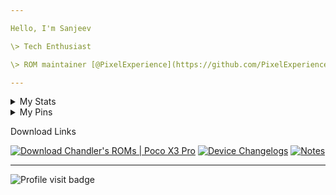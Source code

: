 ```yaml
---

Hello, I'm Sanjeev

\> Tech Enthusiast 

\> ROM maintainer [@PixelExperience](https://github.com/PixelExperience), [@Project-Elixir](https://github.com/Project-Elixir), [@VoidUI](https://github.com/VoidUI), [@PixelPlusUI-SnowCone](https://github.com/PixelPlusUI-SnowCone), for Poco X3 Pro 📱

---
```


<details>
<summary>My Stats</summary>

<br>

![GitHub stats](https://github-readme-stats.vercel.app/api?username=sanjeevstunner&show_icons=true&count_private=true&include_all_commits=true&theme=github_dark)

![Top Langs](https://github-readme-stats.vercel.app/api/top-langs/?username=sanjeevstunner&card_width=495&theme=github_dark)

[![GitHub Streak](https://github-readme-streak-stats.herokuapp.com/?user=sanjeevstunner&theme=tokyonight_duo)]()

[![GitHub Streak](https://activity-graph.herokuapp.com/graph?username=sanjeevstunner&theme=redical)]()
</details>

<!--  -->
<details>
<summary>My Pins</summary>

<br>

[![Vayu DT](https://github-readme-stats.vercel.app/api/pin/?username=sanjeevstunner&repo=device_xiaomi_vayu)](https://github.com/sanjeevstunner/device_xiaomi_vayu)

[![Commit - History](https://img.shields.io/badge/Commit-History-D9D7F1?style=for-the-badge&logo=github&logoColor=FFFDDE)](https://github.com/sanjeevstunner/device_xiaomi_vayu/commits)

[![Kernel - Vayu](https://img.shields.io/badge/Kernel-Vayu-33cc99?style=for-the-badge&logo=linux&logoColor=33cc99)](https://github.com/Jebaitedneko/android_kernel_xiaomi_vayu/tree/r2)
[![Vendor - Vayu](https://img.shields.io/badge/Vendor-Vayu-fd4900?style=for-the-badge&logo=xiaomi&logoColor=fd4900)](https://github.com/sanjeevstunner/vendor_xiaomi_vayu)

[![Addon-MiParts](https://img.shields.io/badge/AddOn-Device%20Settings-119EFF?style=for-the-badge&logo=capacitor&logoColor=119EFF)](https://github.com/sanjeevstunner/vendor_xiaomi_device_settings)
[![Addon-GCam](https://img.shields.io/badge/AddOn-Google%20Camera-005555?style=for-the-badge&logo=groupon&logoColor=53A318)](https://gitlab.com/sanjeevstunner/vendor-g-cam-bsg/)
[![Addon-PixelLauncher](https://img.shields.io/badge/AddOn-Pixel%20Launcher-8479E1?style=for-the-badge&logo=ProcessWire&logoColor=2480E6)](https://github.com/sanjeevstunner/vendor_pixel_launcher)

[![manifest](https://github-readme-stats.vercel.app/api/pin/?username=sanjeevstunner&repo=Manifest)](https://github.com/sanjeevstunner/Manifest/blob/vayu_aosp/local_manifest.xml)

</details>

<!--  -->
Download Links 
 
[![Download Chandler's ROMs | Poco X3 Pro](https://img.shields.io/sourceforge/dt/vayu.svg?style=for-the-badge&logo=SourceForge)](https://sourceforge.net/projects/vayu/files/12.1)
[![Device Changelogs](https://img.shields.io/badge/Read%20Plox-Device%20Changelogs-cyan?style=for-the-badge&logo=Fonoma)](https://github.com/sanjeevstunner/Vayu-Releases/blob/main/changelogs.md)
[![Notes](https://img.shields.io/badge/Read%20Plox-Notes-orange?style=for-the-badge&logo=Monoprix)](https://github.com/sanjeevstunner/Vayu-Releases/blob/main/notes.md)

---

![Profile visit badge](https://komarev.com/ghpvc/?username=sanjeevstunner&style=plastic&label=You're+Visitor+Number)

<!-- 
Colors for BuildStatus badges
 
 - Official - EF6D6D
 - Unofficial - 4298B8
 - Stalled - 886F6F
 - Discontinued - DD3735
 - Bringing Up - FFBED8

-->

<!--

**sanjeevstunner/sanjeevstunner** is a ✨ _special_ ✨ repository because its `README.md` (this file) appears on your GitHub profile.

Here are some ideas to get you started:

- 🔭 I’m currently working on ...
- 🌱 I’m currently learning ...
- 👯 I’m looking to collaborate on ...
- 🤔 I’m looking for help with ...
- 💬 Ask me about ...
- 📫 How to reach me: ...
- 😄 Pronouns: ...
- ⚡ Fun fact: ...
-->
